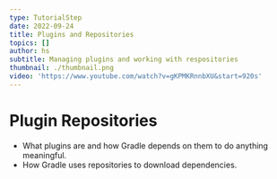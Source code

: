 ```yaml
---
type: TutorialStep
date: 2022-09-24
title: Plugins and Repositories
topics: []
author: hs
subtitle: Managing plugins and working with respositories
thumbnail: ./thumbnail.png
video: 'https://www.youtube.com/watch?v=gKPMKRnnbXU&start=920s'
---
```


# Plugin Repositories

* What plugins are and how Gradle depends on them to do anything meaningful.
* How Gradle uses repositories to download dependencies.
